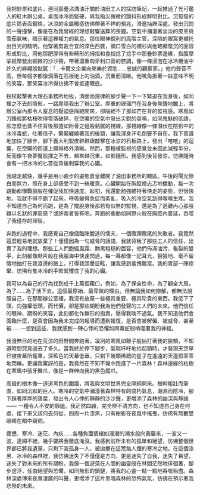 我把鈔票和底片，連同那疊沾滿油汙關於油田工人的採訪筆記，一起推過了光可鑑人的紅木辦公桌。桌面冰冷而堅硬，與我指尖微微的顫抖形成鮮明對比。沉甸甸的底片筒表面鍍鉻，冰涼的金屬觸感彷彿帶著不祥的預兆，滑進抽屜深處，發出沉悶的一聲撞擊，像是在為我曾經的理想敲響送葬的喪鐘。空氣中瀰漫著淡淡的皮革與雪茄氣味，暗示著這裡權力的氣息。那位眼神銳利的高階主管，深陷的眼窩更襯托出目光的精明，他穿著剪裁合宜的深色西裝，領口雪白的襯衫與他略顯陰沉的面容形成對比，用他那肥厚得有些畸形的拇指和食指捻了捻手中那疊鈔票邊緣，指腹摩挲紙幣發出細微的沙沙聲，帶著濃重匈牙利口音的腔調，像一條浸泡在冰冷機油中許久的麻繩般黏膩：「…卡爾文企業向來樂於資助……忠誠的觀察家。」他的聲音不高，但每個字都像滴落在石板地上的油滴，沉重而清晰。他嘴角掛著一絲意味不明的笑容，那笑容冰冷得彷彿不曾抵達眼底。

拐杖敲擊著大理石事務所地板，清脆而規律的腳步聲一下一下緊追在我身後，如同揮之不去的陰影，一路尾隨我出了辦公室。厚重的玻璃門在我身後無聲地闔上，將辦公室內那令人窒息的壓迫感隔絕開來，卻隔絕不了那如芒在背的監視感。寒風如刀鋒般將枯枝吹得零落破碎，在空曠的空氣中發出尖銳的哀鳴，如同鬼魅的低語，卻怎麼也蓋不住背後那道如附骨之蛆般黏膩的視線。那視線像一條潛伏在陰影中的冰冷毒蛇，吐著信子，緊緊纏繞著我的後頸，讓我渾身汗毛倒豎不自在。我下意識地加快了腳步，腳下義大利製皮鞋鞋跟敲擊在冰涼的石板路上，發出「喀喀」的迴響，在空曠的街道上顯得格外清晰。然而，那種被監視的感覺並未因此減輕半分，反而像午夜夢魘般揮之不去，越來越沉重，如影隨形。我感到後背發涼，彷彿隨時會有一把冰冷的匕首從背後刺穿我的心臟。

我越走越快，幾乎是用小跑步的姿態倉皇離開了油田事務所的轄區。午後的陽光慘白而無力，照在身上卻感受不到一絲暖意。心臟開始在胸腔裡忐忑地擂動，每一次跳動都像戰鼓般在催促我加快速度。起初，我還能勉強維持著快走的姿態，但很快地，我就不得不跑了起來。呼吸變得急促而紊亂，吸入的冷空氣刮得喉嚨生疼。我不知道自己為何而跑，是為了擺脫身後那若有似無的監視，還是為了逃離內心那股難以名狀的罪惡感？或許兩者皆有吧。奔跑的衝動如同野火般在胸腔內蔓延，吞噬了我僅存的理智。

奔跑的過程中，我感覺自己像個臨陣脫逃的懦夫，一個徹頭徹尾的失敗者。我竟然這麼輕易地就放棄了！僅僅因為一句威脅的話語，我就背叛了那些工人的信任，出賣了我的理想。那些工人們飽經風霜、黝黑粗糙的面容，他們佈滿油污、龜裂的雙手，此刻都像默片般在我腦海中快速閃過，每一幕都像一記耳光，狠狠地、毫不留情地抽打在我滾燙的臉上，打得我頭暈目眩，讓我感到羞愧難當。我的胃部一陣痙攣，彷彿有隻冰冷的手緊緊攫住了我的心臟。

我可以為自己的行為找到成千上萬個藉口，例如，為了保全性命，為了顧全大局，為了……為了活下去，這個最原始、最卑微的理由。但無論我如何辯解，都無法說服自己，在那間辦公室裡，我沒有放棄一些極其重要、極其珍貴的東西。我低下了頭，向強權低頭，而代價，卻是那些期盼我為他們發聲的工人們的未來。他們信任的眼神、期盼的笑容，此刻都化作無形的指責，壓得我喘不過氣。我不知道他們會面臨什麼，是否會因為我未完成的報導而遭到報復，是否會被解僱、被威脅、甚至被……一想到這些，我就感到一陣心悸的恐懼如同毒蛇般啃噬著我的神經。

我漫無目的地在荒涼的田野間奔跑著，凜冽的寒風如鞭子般抽打著我的臉頰，不知道時間究竟過去了多久。當我終於停下腳步，氣喘吁吁地抬起頭時，才發現天空早已被夜幕所籠罩，深藍色的天幕低垂，只剩下幾顆稀疏的星子在遙遠的天邊孤零零地閃爍。更讓我驚訝的是，我竟然在不知不覺中跑進了一片森林！森林邊緣的枯樹在寒風中張牙舞爪，像是一群伸向我的黑色魔爪。

高聳的樹木像一道道黑色的圍牆，將我與文明世界完全隔絕開來。樹幹粗壯而筆直，如同沉默的巨人。寒冷的空氣中瀰漫著森林特有的腐朽氣息，潮濕而陰冷，腳下踩著厚厚的落葉，發出令人心悸的靜靜的沙沙聲，更增添了森林的幽深與靜謐—— 一種令人不安的靜謐。我茫然四顧，完全辨不清方向，也不知道自己身在何處，接下來又該何去何從。四周一片漆黑，只有樹影在夜風中搖曳，彷彿有無數雙眼睛在暗中窺伺。

疲憊、寒冷、迷茫、內疚……各種負面情緒如漲潮的潮水般向我襲來，一波又一波，連綿不絕，幾乎要將我徹底淹沒。我感到前所未有的孤單和絕望，彷彿整個世界都已將我遺棄，只剩下我孤身一人，被拋擲在這荒無人煙的寒冷之地。在這個漆黑、冰冷的森林裡，我彷彿迷失了不僅僅是方向，更是迷失了自我，迷失了希望，迷失了對未來的所有期盼。我像一個遊蕩在人間的幽靈般在林間茫然地徘徊著，腳步虛浮，任由絕望與恐懼，如同無形的鎖鏈，將我的心靈一點一點地吞噬殆盡。森林深處傳來夜梟淒厲的叫聲，更增添了這片黑暗森林的恐怖氣氛，彷彿在預示著我悲慘的未來。